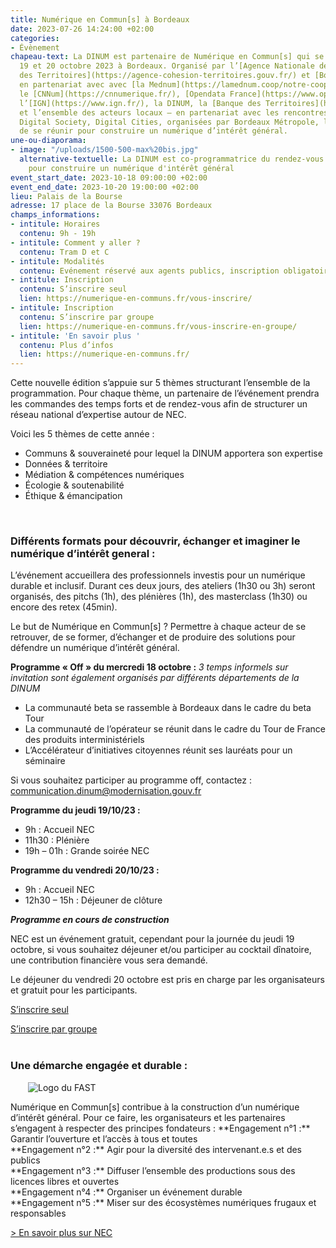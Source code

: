 ```yaml
---
title: Numérique en Commun[s] à Bordeaux
date: 2023-07-26 14:24:00 +02:00
categories:
- Évènement
chapeau-text: La DINUM est partenaire de Numérique en Commun[s] qui se tiendra du
  19 et 20 octobre 2023 à Bordeaux. Organisé par l’[Agence Nationale de la Cohésion
  des Territoires](https://agence-cohesion-territoires.gouv.fr/) et [Bordeaux Métropole](https://www.bordeaux-metropole.fr/)
  en partenariat avec avec [la Mednum](https://lamednum.coop/notre-cooperative/),
  le [CNNum](https://cnnumerique.fr/), [Opendata France](https://www.opendatafrance.net/),
  l’[IGN](https://www.ign.fr/), la DINUM, la [Banque des Territoires](https://www.banquedesterritoires.fr/)
  et l’ensemble des acteurs locaux – en partenariat avec les rencontres internationales
  Digital Society, Digital Cities, organisées par Bordeaux Métropole, l’objectif est
  de se réunir pour construire un numérique d’intérêt général.
une-ou-diaporama:
- image: "/uploads/1500-500-max%20bis.jpg"
  alternative-textuelle: La DINUM est co-programmatrice du rendez-vous incontournable
    pour construire un numérique d'intérêt général
event_start_date: 2023-10-18 09:00:00 +02:00
event_end_date: 2023-10-20 19:00:00 +02:00
lieu: Palais de la Bourse
adresse: 17 place de la Bourse 33076 Bordeaux
champs_informations:
- intitule: Horaires
  contenu: 9h - 19h
- intitule: Comment y aller ?
  contenu: Tram D et C
- intitule: Modalités
  contenu: Evénement réservé aux agents publics, inscription obligatoire
- intitule: Inscription
  contenu: S’inscrire seul
  lien: https://numerique-en-communs.fr/vous-inscrire/
- intitule: Inscription
  contenu: S’inscrire par groupe
  lien: https://numerique-en-communs.fr/vous-inscrire-en-groupe/
- intitule: 'En savoir plus '
  contenu: Plus d’infos
  lien: https://numerique-en-communs.fr/
---
```


Cette nouvelle édition s’appuie sur 5 thèmes structurant l’ensemble de la programmation. Pour chaque thème, un partenaire de l’événement prendra les commandes des temps forts et de rendez-vous afin de structurer un réseau national d’expertise autour de NEC.

Voici les 5 thèmes de cette année :
* Communs & souveraineté pour lequel la DINUM apportera son expertise
* Données & territoire
* Médiation & compétences numériques
* Écologie & soutenabilité
* Éthique & émancipation
<br>

### Différents formats pour découvrir, échanger et imaginer le numérique d’intérêt general : 

L’événement accueillera des professionnels investis pour un numérique durable et inclusif. Durant ces deux jours, des ateliers (1h30 ou 3h) seront organisés, des pitchs (1h), des plénières (1h), des masterclass (1h30) ou encore des retex (45min). 

Le but de Numérique en Commun[s] ? Permettre à chaque acteur de se retrouver, de se former, d’échanger et de produire des solutions pour défendre un numérique d’intérêt général.

**Programme « Off » du mercredi 18 octobre :**
*3 temps informels sur invitation sont également organisés par différents départements de la DINUM*
* La communauté beta se rassemble à Bordeaux dans le cadre du beta Tour
* La communauté de l’opérateur se réunit dans le cadre du Tour de France des produits interministériels
* L’Accélérateur d’initiatives citoyennes réunit ses lauréats pour un séminaire

Si vous souhaitez participer au programme off, contactez : communication.dinum@modernisation.gouv.fr

**Programme du jeudi 19/10/23 :** 
* 9h : Accueil NEC
* 11h30 : Plénière
* 19h – 01h : Grande soirée NEC

**Programme du vendredi 20/10/23 :** 
* 9h : Accueil NEC
* 12h30 – 15h : Déjeuner de clôture

***Programme en cours de construction***

NEC est un événement gratuit, cependant pour la journée du jeudi 19 octobre, si vous souhaitez déjeuner et/ou participer au cocktail dînatoire, une contribution financière vous sera demandé.

Le déjeuner du vendredi 20 octobre est pris en charge par les organisateurs et gratuit pour les participants.

<div class="lien-important" style="margin-bottom:10px"> <p><a href="https://numerique-en-communs.fr/vous-inscrire/">S’inscrire seul</a></p> </div>

<div class="lien-important" style="margin-bottom:10px"> <p><a href="https://numerique-en-communs.fr/vous-inscrire-en-groupe/">S’inscrire par groupe</a></p> </div>

<div class="encadre noir" style="margin-bottom:40px"><h3 style="margin-top: 40px;">Une démarche engagée et durable :</h3>
<figure class="image-left" style="width: 30%; margin-right: 1em; margin-left: 2em;"> 
<img src="/uploads/FAST-800x430.jpg" alt="Logo du FAST">
</figure><p>Numérique en Commun[s] contribue à la construction d’un numérique d’intérêt général. Pour ce faire, les organisateurs et les partenaires s’engagent à respecter des principes fondateurs : 
**Engagement n°1 :** Garantir l’ouverture et l’accès à tous et toutes
<br>
**Engagement n°2 :** Agir pour la diversité des intervenant.e.s et des publics
<br>
**Engagement n°3 :** Diffuser l’ensemble des productions sous des licences libres et ouvertes
<br>
**Engagement n°4 :** Organiser un événement durable
<br>
**Engagement n°5 :** Miser sur des écosystèmes numériques frugaux et responsables
<br></p>
<p><a href="https://numerique-en-communs.fr/" title="En savoir plus sur NEC - Lien externe">> En savoir plus sur NEC</a></p>
</div>

